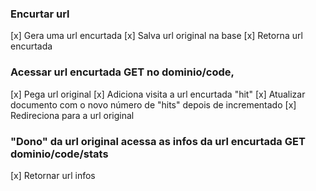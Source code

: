 ### Encurtar url

[x] Gera uma url encurtada
[x] Salva url original na base
[x] Retorna url encurtada

### Acessar url encurtada GET no dominio/code,

[x] Pega url original
[x] Adiciona visita a url encurtada "hit"
[x] Atualizar documento com o novo número de "hits" depois de incrementado
[x] Redireciona para a url original

### "Dono" da url original acessa as infos da url encurtada GET dominio/code/stats

[x] Retornar url infos
